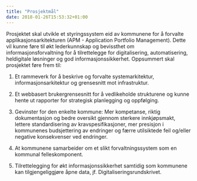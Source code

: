 ```yaml
---
title: "Prosjektmål"
date: 2018-01-26T15:53:32+01:00
---
```


Prosjektet skal utvikle et styringssystem eid av kommunene for å forvalte applikasjonsarkitekturen (APM - Application Portfolio Management). 
Dette vil kunne føre til økt lederkunnskap og bevissthet om informasjonsforvaltning for å tilrettelegge for digitalisering, automatisering, heldigitale løsninger og god informasjonssikkerhet.
Oppsummert skal prosjektet føre frem til:

1. Et rammeverk for å beskrive og forvalte systemarkitektur, informasjonsarkitektur og grensesnitt mot infrastruktur. 

2. Et webbasert brukergrensesnitt for å vedlikeholde strukturene og kunne hente ut rapporter for strategisk planlegging og oppfølging. 

3. Gevinster for den enkelte kommune: Mer kompetanse, riktig dokumentasjon og bedre oversikt gjennom sterkere innkjøpsmakt, lettere standardisering av kravspesifikasjoner, mer presisjon i kommunenes budsjettering av endringer og færre utilsiktede feil og/eller negative konsekvenser ved endringer. 

4. At kommunene samarbeider om et slikt forvaltningssystem som en kommunal felleskomponent. 

5. Tilrettelegging for økt informasjonssikkerhet samtidig som kommunene kan tilgjengeliggjøre åpne data, jf. Digitaliseringsrundskrivet.
 


